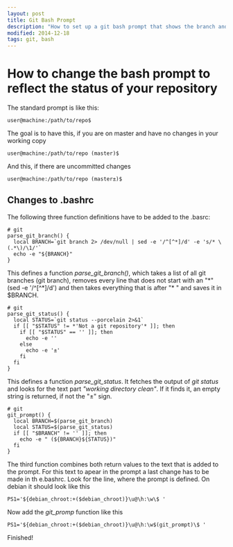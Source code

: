 ```yaml
---
layout: post
title: Git Bash Prompt
description: "How to set up a git bash prompt that shows the branch and the current git status."
modified: 2014-12-18
tags: git, bash
---
```


How to change the bash prompt to reflect the status of your repository
======================================================================

The standard prompt is like this:

    user@machine:/path/to/repo$

The goal is to have this, if you are on master and have no changes in your working copy

    user@machine:/path/to/repo (master)$

And this, if there are uncommitted changes

    user@machine:/path/to/repo (master±)$

Changes to .bashrc
------------------

The following three function definitions have to be added to the .basrc:

    # git
    parse_git_branch() {
      local BRANCH=`git branch 2> /dev/null | sed -e '/^[^*]/d' -e 's/* \(.*\)/\1/'`
      echo -e "${BRANCH}"
    }

This defines a function *parse_git_branch()*, which takes a list of all git branches (git branch), removes every line that does not start with an "\*" (sed -e '/^[^\*]/d') and then takes everything that is after "* " and saves it in $BRANCH. 


    # git
    parse_git_status() {
      local STATUS=`git status --porcelain 2>&1`
      if [[ "$STATUS" != *'Not a git repository'* ]]; then
        if [[ "$STATUS" == '' ]]; then
          echo -e ''
        else
          echo -e '±'
        fi
      fi
    }

This defines a function *parse_git_status*. It fetches the output of *git status* and looks for the text part *"working directory clean"*. If it finds it, an empty string is returned, if not the "±" sign.

    # git
    git_prompt() {
      local BRANCH=$(parse_git_branch)
      local STATUS=$(parse_git_status)
      if [[ "$BRANCH" != '' ]]; then 
        echo -e " (${BRANCH}${STATUS})"
      fi
    }

The third function combines both return values to the text that is added to the prompt. For this text to apear in the prompt a last change has to be made in th e.bashrc. Look for the line, where the prompt is defined. On debian it should look like this

    PS1='${debian_chroot:+($debian_chroot)}\u@\h:\w\$ '

Now add the *git_promp* function like this

    PS1='${debian_chroot:+($debian_chroot)}\u@\h:\w$(git_prompt)\$ '

Finished!
